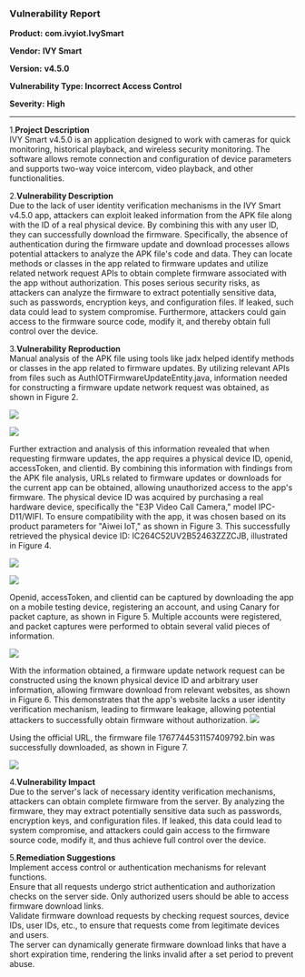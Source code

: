 ### Vulnerability Report

**Product:** **com.ivyiot.IvySmart**

**Vendor:** **IVY Smart**

**Version:** **v4.5.0**

**Vulnerability Type: Incorrect Access Control**

**Severity:** **High**

---

1.**Project Description**  
IVY Smart v4.5.0 is an application designed to work with cameras for quick monitoring, historical playback, and wireless security monitoring. The software allows remote connection and configuration of device parameters and supports two-way voice intercom, video playback, and other functionalities.

2.**Vulnerability Description**  
Due to the lack of user identity verification mechanisms in the IVY Smart v4.5.0 app, attackers can exploit leaked information from the APK file along with the ID of a real physical device. By combining this with any user ID, they can successfully download the firmware. Specifically, the absence of authentication during the firmware update and download processes allows potential attackers to analyze the APK file's code and data. They can locate methods or classes in the app related to firmware updates and utilize related network request APIs to obtain complete firmware associated with the app without authorization. This poses serious security risks, as attackers can analyze the firmware to extract potentially sensitive data, such as passwords, encryption keys, and configuration files. If leaked, such data could lead to system compromise. Furthermore, attackers could gain access to the firmware source code, modify it, and thereby obtain full control over the device.

3.**Vulnerability Reproduction**  
Manual analysis of the APK file using tools like jadx helped identify methods or classes in the app related to firmware updates. By utilizing relevant APIs from files such as AuthIOTFirmwareUpdateEntity.java, information needed for constructing a firmware update network request was obtained, as shown in Figure 2.

![](https://s2.loli.net/2024/10/17/6uPW7h2DMEc3bgU.png)

![](https://s2.loli.net/2024/10/17/jas2gvuOpWtKDF3.png)

Further extraction and analysis of this information revealed that when requesting firmware updates, the app requires a physical device ID, openid, accessToken, and clientid. By combining this information with findings from the APK file analysis, URLs related to firmware updates or downloads for the current app can be obtained, allowing unauthorized access to the app's firmware.
The physical device ID was acquired by purchasing a real hardware device, specifically the "E3P Video Call Camera," model IPC-D11/WIFI. To ensure compatibility with the app, it was chosen based on its product parameters for "Aiwei IoT," as shown in Figure 3. This successfully retrieved the physical device ID: IC264C52UV2B52463ZZZCJB, illustrated in Figure 4.

![](https://s2.loli.net/2024/10/17/x4nfWgA3KjyBOUF.png)

![](https://s2.loli.net/2024/10/17/eBcqbx1ndFvHKwD.png)

Openid, accessToken, and clientid can be captured by downloading the app on a mobile testing device, registering an account, and using Canary for packet capture, as shown in Figure 5. Multiple accounts were registered, and packet captures were performed to obtain several valid pieces of information.

![](https://s2.loli.net/2024/10/17/NKvG1dLrWlax4Vg.png)

With the information obtained, a firmware update network request can be constructed using the known physical device ID and arbitrary user information, allowing firmware download from relevant websites, as shown in Figure 6. This demonstrates that the app's website lacks a user identity verification mechanism, leading to firmware leakage, allowing potential attackers to successfully obtain firmware without authorization.
                                 ![](https://s2.loli.net/2024/10/17/jGSIaFgCvZXiL2H.png)

Using the official URL, the firmware file 1767744531157409792.bin was successfully downloaded, as shown in Figure 7.

![](https://s2.loli.net/2024/10/17/gdCGvYiOLZu1oWy.png)

4.**Vulnerability Impact**  
Due to the server's lack of necessary identity verification mechanisms, attackers can obtain complete firmware from the server. By analyzing the firmware, they may extract potentially sensitive data such as passwords, encryption keys, and configuration files. If leaked, this data could lead to system compromise, and attackers could gain access to the firmware source code, modify it, and thus achieve full control over the device.

5.**Remediation Suggestions**  
Implement access control or authentication mechanisms for relevant functions.  
Ensure that all requests undergo strict authentication and authorization checks on the server side. Only authorized users should be able to access firmware download links.  
Validate firmware download requests by checking request sources, device IDs, user IDs, etc., to ensure that requests come from legitimate devices and users.  
The server can dynamically generate firmware download links that have a short expiration time, rendering the links invalid after a set period to prevent abuse.  
